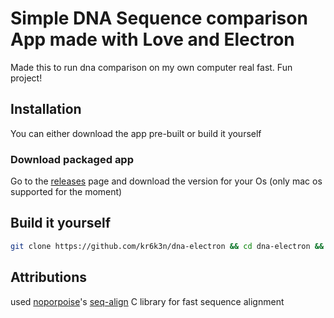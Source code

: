 # Simple DNA Sequence comparison App made with Love and Electron

Made this to run dna comparison on my own computer real fast. Fun project!

## Installation

You can either download the app pre-built or build it yourself

### Download packaged app 
Go to the [releases](https://github.com/kr6k3n/dna-electron/releases) page and download the version for your Os (only mac os supported for the moment)

## Build it yourself

```bash
git clone https://github.com/kr6k3n/dna-electron && cd dna-electron && npm install && npm run-script build
```
## Attributions
used [noporpoise](https://github.com/noporpoise)'s [seq-align](https://github.com/noporpoise/seq-align) C library for fast sequence alignment 
